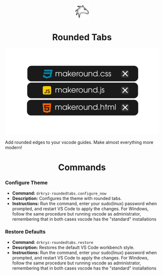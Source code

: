 <div align="center" class="logo">
<img width="50px" src="assets/logo_bg_none.png">
</div>

<div align="center">
<h1>Rounded Tabs</h1>
</div>

<div align="center">
<img src="assets/drkryzroundedtabs.png">
</div>


Add rounded edges to your vscode guides. Make almost everything more modern!

<div align="center">
<h1>Commands</h1>
</div>

### Configure Theme
- **Command:** `drkryz-roundedtabs.configure_now`
- **Description:** Configures the theme with rounded tabs.
- **Instructions:** Run the command, enter your sudo(linux) password when prompted, and restart VS Code to apply the changes. For Windows, follow the same procedure but running vscode as administrator, remembering that in both cases vscode has the "standard" installations

### Restore Defaults
- **Command:** `drkryz-roundedtabs.restore`
- **Description:** Restores the default VS Code workbench style.
- **Instructions:** Run the command, enter your sudo(linux) password when prompted, and restart VS Code to apply the changes. For Windows, follow the same procedure but running vscode as administrator, remembering that in both cases vscode has the "standard" installations